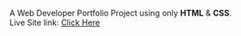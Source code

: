 A Web Developer Portfolio Project using only **HTML** & **CSS**.<br>
Live Site link: [Click Here](https://mottasimsadi.github.io/Web-Dev-Portfolio/)
